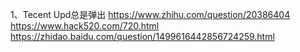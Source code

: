 1、Tecent Upd总是弹出
https://www.zhihu.com/question/20386404
https://www.hack520.com/720.html
https://zhidao.baidu.com/question/1499616442856724259.html